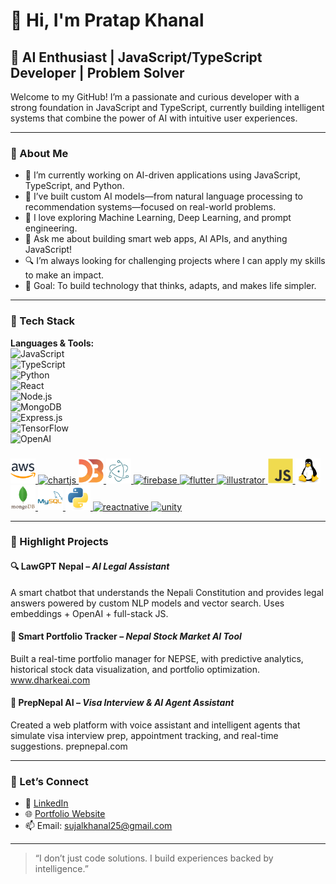 # 👋 Hi, I'm Pratap Khanal

## 🚀 AI Enthusiast | JavaScript/TypeScript Developer | Problem Solver

Welcome to my GitHub! I’m a passionate and curious developer with a strong foundation in JavaScript and TypeScript, currently building intelligent systems that combine the power of AI with intuitive user experiences.

---

### 🧠 About Me

- 🔭 I’m currently working on AI-driven applications using JavaScript, TypeScript, and Python.
- 🤖 I’ve built custom AI models—from natural language processing to recommendation systems—focused on real-world problems.
- 🌱 I love exploring Machine Learning, Deep Learning, and prompt engineering.
- 💬 Ask me about building smart web apps, AI APIs, and anything JavaScript!
- 🔍 I’m always looking for challenging projects where I can apply my skills to make an impact.
- 🎯 Goal: To build technology that thinks, adapts, and makes life simpler.

---

### 💼 Tech Stack

**Languages & Tools:**  
![JavaScript](https://img.shields.io/badge/-JavaScript-black?style=flat-square&logo=javascript)  
![TypeScript](https://img.shields.io/badge/-TypeScript-black?style=flat-square&logo=typescript)  
![Python](https://img.shields.io/badge/-Python-black?style=flat-square&logo=python)  
![React](https://img.shields.io/badge/-React-black?style=flat-square&logo=react)  
![Node.js](https://img.shields.io/badge/-Node.js-black?style=flat-square&logo=node.js)  
![MongoDB](https://img.shields.io/badge/-MongoDB-black?style=flat-square&logo=mongodb)  
![Express.js](https://img.shields.io/badge/-Express.js-black?style=flat-square&logo=express)  
![TensorFlow](https://img.shields.io/badge/-TensorFlow-black?style=flat-square&logo=tensorflow)  
![OpenAI](https://img.shields.io/badge/-OpenAI-black?style=flat-square&logo=openai)


<h3 align="left"></h3>
<p align="left"> <a href="https://aws.amazon.com" target="_blank" rel="noreferrer"> <img src="https://raw.githubusercontent.com/devicons/devicon/master/icons/amazonwebservices/amazonwebservices-original-wordmark.svg" alt="aws" width="40" height="40"/> </a> <a href="https://www.chartjs.org" target="_blank" rel="noreferrer"> <img src="https://www.chartjs.org/media/logo-title.svg" alt="chartjs" width="40" height="40"/> </a> <a href="https://d3js.org/" target="_blank" rel="noreferrer"> <img src="https://raw.githubusercontent.com/devicons/devicon/master/icons/d3js/d3js-original.svg" alt="d3js" width="40" height="40"/> </a> <a href="https://www.electronjs.org" target="_blank" rel="noreferrer"> <img src="https://raw.githubusercontent.com/devicons/devicon/master/icons/electron/electron-original.svg" alt="electron" width="40" height="40"/> </a> <a href="https://firebase.google.com/" target="_blank" rel="noreferrer"> <img src="https://www.vectorlogo.zone/logos/firebase/firebase-icon.svg" alt="firebase" width="40" height="40"/> </a> <a href="https://flutter.dev" target="_blank" rel="noreferrer"> <img src="https://www.vectorlogo.zone/logos/flutterio/flutterio-icon.svg" alt="flutter" width="40" height="40"/> </a> <a href="https://www.adobe.com/in/products/illustrator.html" target="_blank" rel="noreferrer"> <img src="https://www.vectorlogo.zone/logos/adobe_illustrator/adobe_illustrator-icon.svg" alt="illustrator" width="40" height="40"/> </a> <a href="https://developer.mozilla.org/en-US/docs/Web/JavaScript" target="_blank" rel="noreferrer"> <img src="https://raw.githubusercontent.com/devicons/devicon/master/icons/javascript/javascript-original.svg" alt="javascript" width="40" height="40"/> </a> <a href="https://www.linux.org/" target="_blank" rel="noreferrer"> <img src="https://raw.githubusercontent.com/devicons/devicon/master/icons/linux/linux-original.svg" alt="linux" width="40" height="40"/> </a> <a href="https://www.mongodb.com/" target="_blank" rel="noreferrer"> <img src="https://raw.githubusercontent.com/devicons/devicon/master/icons/mongodb/mongodb-original-wordmark.svg" alt="mongodb" width="40" height="40"/> </a> <a href="https://www.mysql.com/" target="_blank" rel="noreferrer"> <img src="https://raw.githubusercontent.com/devicons/devicon/master/icons/mysql/mysql-original-wordmark.svg" alt="mysql" width="40" height="40"/> </a> <a href="https://www.python.org" target="_blank" rel="noreferrer"> <img src="https://raw.githubusercontent.com/devicons/devicon/master/icons/python/python-original.svg" alt="python" width="40" height="40"/> </a> <a href="https://reactnative.dev/" target="_blank" rel="noreferrer"> <img src="https://reactnative.dev/img/header_logo.svg" alt="reactnative" width="40" height="40"/> </a> <a href="https://unity.com/" target="_blank" rel="noreferrer"> <img src="https://www.vectorlogo.zone/logos/unity3d/unity3d-icon.svg" alt="unity" width="40" height="40"/> </a> </p>


---

### 🧪 Highlight Projects

#### 🔍 **LawGPT Nepal** – *AI Legal Assistant*  
A smart chatbot that understands the Nepali Constitution and provides legal answers powered by custom NLP models and vector search. Uses embeddings + OpenAI + full-stack JS.

#### 🎯 **Smart Portfolio Tracker** – *Nepal Stock Market AI Tool*  
Built a real-time portfolio manager for NEPSE, with predictive analytics, historical stock data visualization, and portfolio optimization.
www.dharkeai.com

#### 🎨 **PrepNepal AI** – *Visa Interview & AI Agent Assistant*  
Created a web platform with voice assistant and intelligent agents that simulate visa interview prep, appointment tracking, and real-time suggestions.
prepnepal.com



---

### 🤝 Let’s Connect

- 🔗 [LinkedIn](https://www.linkedin.com/in/mr-khanal-111887214/)
- 🌐 [Portfolio Website](https://YOUR-WEBSITE.com)
- 📫 Email: sujalkhanal25@gmail.com

---

> “I don’t just code solutions. I build experiences backed by intelligence.”

